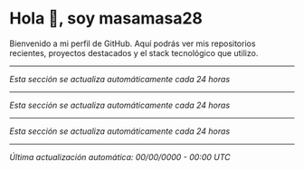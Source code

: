 # Hola 👋, soy masamasa28

Bienvenido a mi perfil de GitHub. Aquí podrás ver mis repositorios recientes, proyectos destacados y el stack tecnológico que utilizo.

---

<!-- START_SECTION:tech_stack -->
*Esta sección se actualiza automáticamente cada 24 horas*
<!-- END_SECTION:tech_stack -->

---

<!-- START_SECTION:repo_analysis -->
*Esta sección se actualiza automáticamente cada 24 horas*
<!-- END_SECTION:repo_analysis -->

---

<!-- START_SECTION:featured_repos -->
*Esta sección se actualiza automáticamente cada 24 horas*
<!-- END_SECTION:featured_repos -->

---

*Última actualización automática: 00/00/0000 - 00:00 UTC*
